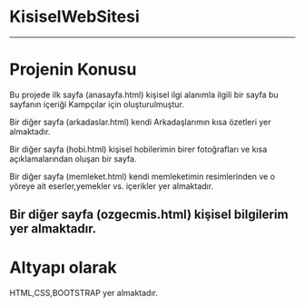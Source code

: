 # KisiselWebSitesi
---
# Projenin Konusu

Bu projede ilk sayfa (anasayfa.html) kişisel ilgi alanımla ilgili bir sayfa bu sayfanın içeriği Kampçılar için oluşturulmuştur.

Bir diğer sayfa (arkadaslar.html) kendi Arkadaşlarımın kısa özetleri yer almaktadır.

Bir diğer sayfa (hobi.html) kişisel hobilerimin birer fotoğrafları ve kısa açıklamalarından oluşan bir sayfa.

Bir diğer sayfa (memleket.html) kendi memleketimin resimlerinden ve o yöreye ait eserler,yemekler vs. içerikler yer almaktadır.

Bir diğer sayfa (ozgecmis.html) kişisel bilgilerim yer almaktadır.
---
# Altyapı olarak

HTML,CSS,BOOTSTRAP yer almaktadır.
